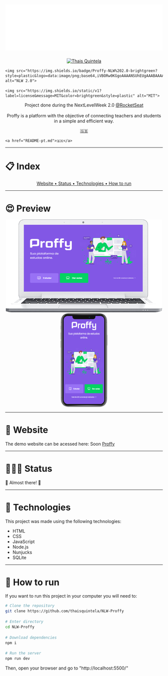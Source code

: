 <h1 align="center"><img src="/.github/logo.svg" alt="Proffy" color="#8257E5"></h1>

<p align="center">
    <a href="https://www.linkedin.com/in/thais-quintela/">
        <img src="https://img.shields.io/static/v1?label=%20&message=Thais%20Quintela&color=brightgreen&style=plastic&logo=LinkedIn" alt="Thais Quintela">
    </a>

    <img src="https://img.shields.io/badge/Proffy-NLW%202.0-brightgreen?style=plastic&logo=data:image/png;base64,iVBORw0KGgoAAAANSUhEUgAAABAAAAAQCAMAAAAoLQ9TAAAALVBMVEVHcExxWsF0XMJzXMJxWcFsUsD///9jRrzY0u6Xh9Gsn9n39fyMecy0qd2bjNJWBT0WAAAABHRSTlMA2Do606wF2QAAAGlJREFUGJVdj1cWwCAIBLEsRU3uf9xobDH8+GZwUYi8i6ucJwrxKE+7D0G9Q4vlYqtmCSjndr4CgCgzlyFgfKfKCVO0LrPKjmiqMxGXkJwNnXskqWG+1oSM+BSwD8f29YLNjvx/OQrn+g99oQSoNmt3PgAAAABJRU5ErkJggg==" alt="NLW 2.0">

    <img src="https://img.shields.io/static/v1?label=license&message=MIT&color=brightgreen&style=plastic" alt="MIT">
</p>

<p align="center">Project done during the NextLevelWeek 2.0  <a href="https://github.com/Rocketseat">@RocketSeat</a><br><br>Proffy is a platform with the objective of connecting teachers and students in a simple and efficient way.</p>

<p align="center">
    <a href="README.md">🇬🇧</a>
    
    <a href="README-pt.md">🇧🇷</a>
</p>

---

<h1>📋 Index</h1>
<div align="center">
    <a href="#website">Website • </a>
    <a href="#status">Status • </a>
    <a href="#technologies">Technologies • </a>
    <a href="#run">How to run</a>
</div>

---

<div>
    <h1>😍 Preview</h1>
    <div align="center">
        <img src="/.github/Proffy_laptop.png" alt="PC view" width="500">
        <img src="/.github/Proffy_phone.png" alt="Mobile view" height="300">
    </div>
</div>

---

<div id="website">
    <h1>👾 Website</h1>
    <p>The demo website can be acessed here: Soon
        <a href="">Proffy</a></p>
</div>

---

<div id="status">
    <h1>👷🏻‍♀️ Status</h1>
    <p>🧱 Almost there! 🧱</p>
</div>

---

<div id="technologies">
    <h1>🚀 Technologies</h1>
    <p>This project was made using the following technologies:</p>
    <ul>
        <li>HTML</li>
        <li>CSS</li>
        <li>JavaScript</li>
        <li>Node.js</li>
        <li>Nunjucks</li>
        <li>SQLite</li>
    </ul>
</div>

---

<div id="run">
    <h1>🤔 How to run</h1>
    <p>If you want to run this project in your computer you will need to:</p>
</div>

```bash
# Clone the repository
git clone https://github.com/thaisquintela/NLW-Proffy

# Enter directory
cd NLW-Proffy

# Download dependencies
npm i

# Run the server
npm run dev
```
<p>Then, open your browser and go to "http://localhost:5500/"</p>
